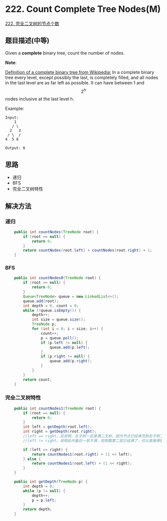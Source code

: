 # 222. Count Complete Tree Nodes(M)

[222. 完全二叉树的节点个数](https://leetcode-cn.com/problems/count-complete-tree-nodes/)

## 题目描述(中等)

Given a **complete** binary tree, count the number of nodes.

**Note**:

[Definition of a complete binary tree from Wikipedia:](https://en.wikipedia.org/wiki/Binary_tree#Types_of_binary_trees)
In a complete binary tree every level, except possibly the last, is completely filled, and all nodes in the last level are as far left as possible. It can have between 1 and $$2^h$$ nodes inclusive at the last level h.

Example:
```
Input: 
    1
   / \
  2   3
 / \  /
4  5 6

Output: 6
```
## 思路

- 递归
- BFS
- 完全二叉树特性

## 解决方法

### 递归


```java
    public int countNodes(TreeNode root) {
        if (root == null) {
            return 0;
        }
        return countNodes(root.left) + countNodes(root.right) + 1;
    }

```

### BFS

```java
    public int countNodes0(TreeNode root) {
        if (root == null) {
            return 0;
        }
        Queue<TreeNode> queue = new LinkedList<>();
        queue.add(root);
        int depth = 0, count = 0;
        while (!queue.isEmpty()) {
            depth++;
            int size = queue.size();
            TreeNode p;
            for (int i = 0; i < size; i++) {
                count++;
                p = queue.poll();
                if (p.left != null) {
                    queue.add(p.left);
                }
                if (p.right != null) {
                    queue.add(p.right);
                }
            }
        }
        return count;
    }
```
### 完全二叉树特性

```java
    public int countNodes1(TreeNode root) {
        if (root == null) {
            return 0;
        }
        int left = getDepth(root.left);
        int right = getDepth(root.right);
        //left == right。这说明，左子树一定是满二叉树，因为节点已经填充到右子树了，左子树必定已经填满了。所以左子树的节点总数我们可以直接得到，是2^left - 1，加上当前这个root节点，则正好是2^left。再对右子树进行递归统计。
        //left != right。说明此时最后一层不满，但倒数第二层已经满了，可以直接得到右子树的节点个数。同理，右子树节点+root节点，总数为2^right。再对左子树进行递归查找。

        if (left == right) {
            return countNodes1(root.right) + (1 << left);
        } else {
            return countNodes1(root.left) + (1 << right);
        }
    }

    public int getDepth(TreeNode p) {
        int depth = 0;
        while (p != null) {
            depth++;
            p = p.left;
        }
        return depth;
    }
```

